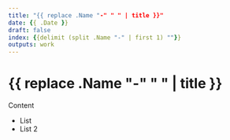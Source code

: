 ```yaml
---
title: "{{ replace .Name "-" " " | title }}"
date: {{ .Date }}
draft: false
index: {{delimit (split .Name "-" | first 1) ""}}
outputs: work
---
```


# {{ replace .Name "-" " " | title }}

Content

- List
- List 2